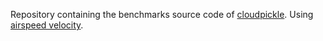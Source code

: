 Repository containing the benchmarks source code of
[cloudpickle](https://github.com/cloudpipe/cloudpickle/). Using
[airspeed velocity](https://asv.readthedocs.io/en/stable/).
